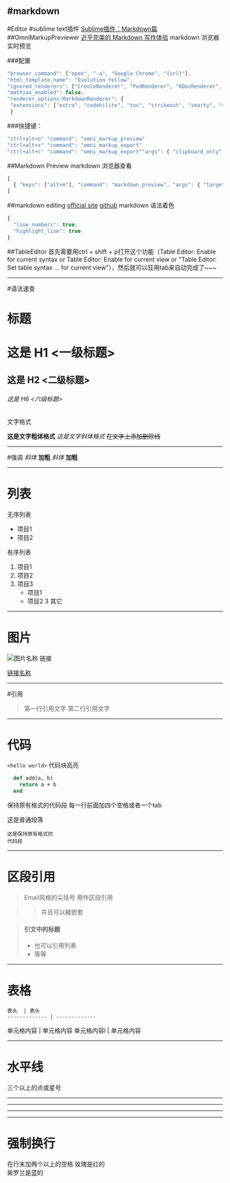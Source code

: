 #markdown
----
#Editor
#sublime text插件
[Sublime插件：Markdown篇](http://www.jianshu.com/p/aa30cc25c91b)
##OmniMarkupPreviewer
[近乎完美的 Markdown 写作体验](http://blog.leanote.com/post/54bfa17b8404f03097000000)
markdown 浏览器实时预览

###配置
```javascript
"browser_command": ["open", "-a", "Google Chrome", "{url}"],
"html_template_name": "Evolution Yellow",
"ignored_renderers": ["CreoleRenderer", "PodRenderer", "RDocRenderer", "TextitleRenderer", "LiterateHaskellRenderer"],
"mathjax_enabled": false,
"renderer_options-MarkdownRenderer": {
 "extensions": ["extra", "codehilite", "toc", "strikeout", "smarty", "subscript", "superscript"]
 }
```

###快捷键：
```javascript
"ctrl+alt+o" "command": "omni_markup_preview"
"ctrl+alt+x" "command": "omni_markup_export"
"ctrl+alt+c" "command": "omni_markup_export""args": { "clipboard_only": true }
```

##Markdown Preview
markdown 浏览器查看
```javascript
[
  { "keys": ["alt+m"], "command": "markdown_preview", "args": { "target": "browser"} },
]

```

##markdown editing
[official site](http://sublimetext-markdown.github.io/MarkdownEditing/#installation)
[github](https://github.com/SublimeText-Markdown/MarkdownEditing)
markdown 语法着色
```javascript
{
  "line_numbers": true,
  "highlight_line": true
}
```

##TableEditor
首先需要用ctrl + shift + p打开这个功能（Table Editor: Enable for current syntax or Table Editor: Enable for current view or "Table Editor: Set table syntax ... for current view"），然后就可以狂用tab来自动完成了~~~

---
#语法速查
# 标题
# 这是 H1 <一级标题>
## 这是 H2 <二级标题>
###### 这是 H6 <六级标题>
文字格式

**这是文字粗体格式**
*这是文字斜体格式*
~~在文字上添加删除线~~

---
#强调
*斜体*   **加粗**
_斜体_   __加粗__


---
# 列表
无序列表

* 项目1
* 项目2

有序列表

1. 项目1
2. 项目2
3. 项目3
   * 项目1
   * 项目2
3 其它


---
# 图片

![图片名称](http://gitcafe.com/image.png)
链接

[链接名称](http://gitcafe.com)

---
#引用

> 第一行引用文字
> 第二行引用文字

---
# 代码

`<hello world>`
代码块高亮

```ruby
  def add(a, b)
    return a + b
  end
```

保持原有格式的代码段
每一行前面加四个空格或者一个tab

这是普通段落

    这是保持原有格式的
    代码段

---
# 区段引用
> Email风格的尖括号
> 用作区段引用

> > 并且可以被嵌套

> #### 引文中的标题
> 
> * 也可以引用列表
> * 等等


---
# 表格

    表头  | 表头
    ------------- | -------------
   单元格内容  | 单元格内容
   单元格内容l  | 单元格内容


---
# 水平线
三个以上的点或星号

---

* * *

- - - -

---
# 强制换行
在行末加两个以上的空格
玫瑰是红的   
紫罗兰是蓝的

